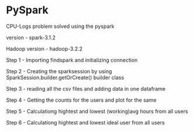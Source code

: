 # PySpark
CPU-Logs problem solved using the pyspark

version - spark-3.1.2                

Hadoop version  - hadoop-3.2.2

Step 1 - Importing findspark and initializing connection

Step 2 - Creating the sparksession by using  SparkSession.builder.getOrCreate() builder class

Step 3 - reading all the csv files and adding data in one dataframe

Step 4 - Getting the counts for the users and plot for the same

Step 5 - Calculationg hightest and lowest (working)avg hours from all users

Step 6 - Calculationg hightest and lowest ideal user from all users
